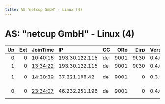 ```yaml
---
title: AS "netcup GmbH" - Linux (4)
---
```


# AS: "netcup GmbH" - Linux (4)

|   Up |   Ext | JoinTime                                                                                            | IP             | CC   |   ORp |   Dirp | Version   | Contact                | Nickname         |   eFamMembers |
|-----:|------:|:----------------------------------------------------------------------------------------------------|:---------------|:-----|------:|-------:|:----------|:-----------------------|:-----------------|--------------:|
|    0 |     0 | [10:40:16](https://metrics.torproject.org/rs.html#details/E3EDEA02B1FFBC3B95FEDBBE1C7014EFCC0B44AF) | 193.30.122.115 | de   |  9001 |   9030 | 0.4.0.5   | email@metrobash.de     | tornodemb2066    |             1 |
|    1 |     0 | [13:34:22](https://metrics.torproject.org/rs.html#details/EE7038CF047BB7143F299EEFB399C3FD71AF4679) | 193.30.122.115 | de   |  9001 |   9030 | 0.4.0.5   | email@metrobash.de     | tornodemb2066    |             1 |
|    1 |     0 | [14:30:39](https://metrics.torproject.org/rs.html#details/628C1E5682BDD139C784A38874E6A6E266C237BE) | 37.221.198.42  | de   |  9001 |      0 | 0.3.5.8   | tu12D0r-cu041Entu00C5c | viveleurope      |             1 |
|    0 |     0 | [23:34:07](https://metrics.torproject.org/rs.html#details/2551D2DF295DA8B421A405B5AF1C3F4B5C42996D) | 46.232.251.196 | de   |  9001 |      0 | 0.4.0.5   | tu12D0r-cu041Entu00C5c | weltichunkreativ |             1 |
